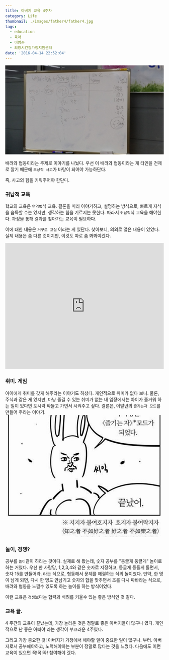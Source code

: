 ```yaml
---
title: 아버지 교육 4주차
category: Life
thumbnail: ./images/father4/father4.jpg
tags:
  - education
  - 육아
  - 이병준
  - 의왕시건강가정지원센터
date: '2016-04-14 22:52:04'
---
```


![](./images/father4/father4.jpg)

배려와 협동이라는 주제로 이야기를 나눴다.
우선 이 배려와 협동이라는 게 타인을 전제로 깔기 때문에 `추상적 사고`가 바탕이 되어야 가능하단다.

즉, 사고의 힘을 키워주어야 한단다.

### 귀납적 교육

학교의 교육은 `연역법`식 교육. 결론을 미리 이야기하고, 설명하는 방식으로, 빠르게 지식을 습득할 수는 있지만, 생각하는 힘을 기르지는 못한다.
따라서 `귀납적`식 교육을 해야한다. 과정을 통해 결과를 찾아가는 교육이 필요하다.

이에 대한 내용은 `거꾸로 교실` 이라는 게 있단다. 찾아보니, 의외로 많은 내용이 있었다. 실제 내용은 좀 다른 것이지만, 이것도 따로 좀 봐봐야겠다.

<iframe id="ytplayer" type="text/html" width="100%" height="400"
  src="https://www.youtube.com/embed/a5Q8Ruv4xVc"
  frameborder="0"></iframe>
  
### 취미. 게임

아이에게 취미를 갖게 해주라는 이야기도 하셨다. 개인적으로 취미가 없다 보니. 물론, 주식과 같은 게 있지만, 마냥 즐길 수 있는 취미가 없는 내 입장에서는 아이가 즐거워 하는 일이 있다면 도시락 싸들고 가면서 시켜주고 싶다.
결론은, 이말년의 `즐기는자 모드`를 만들어 주라는 이야기.
![](./images/father4/enjoy.png)

### 놀이, 경쟁?

공부를 `놀이`같이 하라는 것이다.
실제로 해 봤는데, 숫자 공부를 "둥글게 둥글게" 놀이로 하는 거였다.
우선 한 사람당, 1,2,3,4와 같은 숫자로 지정하고, 둥글게 둥들게 돌면서, 숫자 15를 만들어라. 라는 식으로, 협동해서 문제를 해결하는 식의 놀이였다.
만약, 한 명이 남게 되면, 다시 한 명도 안남기고 숫자의 합을 맞추면서 조를 다시 짜바라는 식으로, 배려와 협동을 느낄수 있도록 하는 놀이를 하는 방식이었다.

이런 교육은 `경쟁`보다는 협력과 배려를 키울수 있는 좋은 방식인 것 같다.

### 교육 끝.

4 주간의 교육이 끝났는데, 가장 놀라운 것은 정말로 좋은 아버지들이 많구나 였다.
개인적으로 난 좋은 아빠야 라는 생각이 부끄러운 4주였다.

그리고 가장 중요한 것!
아버지가 가정에서 해야할 일이 중요한 일이 많구나. 부터. 아버지로서 공부해야하고, 노력해야하는 부분이 정말로 많다는 것을 느꼈다.
다음에도 이런 교육이 있으면 꼭!꼭!꼭! 참여해야 겠다.

